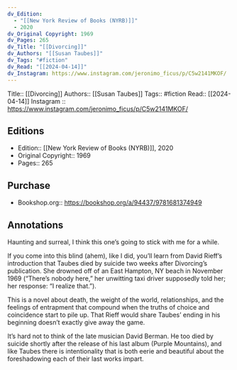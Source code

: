 ```yaml
---
dv_Edition:
  - "[[New York Review of Books (NYRB)]]"
  - 2020
dv_Original Copyright: 1969
dv_Pages: 265
dv_Title: "[[Divorcing]]"
dv_Authors: "[[Susan Taubes]]"
dv_Tags: "#fiction"
dv_Read: "[[2024-04-14]]"
dv_Instagram: https://www.instagram.com/jeronimo_ficus/p/C5w2141MKOF/
---
```

Title:: [[Divorcing]]
Authors:: [[Susan Taubes]]
Tags:: #fiction 
Read:: [[2024-04-14]]
Instagram :: https://www.instagram.com/jeronimo_ficus/p/C5w2141MKOF/

## Editions
- Edition:: [[New York Review of Books (NYRB)]], 2020
- Original Copyright:: 1969
- Pages:: 265

## Purchase
* Bookshop.org:: https://bookshop.org/a/94437/9781681374949
## Annotations

Haunting and surreal, I think this one’s going to stick with me for a while.   
  
If you come into this blind (ahem), like I did, you’ll learn from David Rieff’s introduction that Taubes died by suicide two weeks after Divorcing’s publication. She drowned off of an East Hampton, NY beach in November 1969 (“There’s nobody here,” her unwitting taxi driver supposedly told her; her response: “I realize that.”).   
  
This is a novel about death, the weight of the world, relationships, and the feelings of entrapment that compound when the truths of choice and coincidence start to pile up. That Rieff would share Taubes’ ending in his beginning doesn’t exactly give away the game.   
  
It’s hard not to think of the late musician David Berman. He too died by suicide shortly after the release of his last album (Purple Mountains), and like Taubes there is intentionality that is both eerie and beautiful about the foreshadowing each of their last works impart.